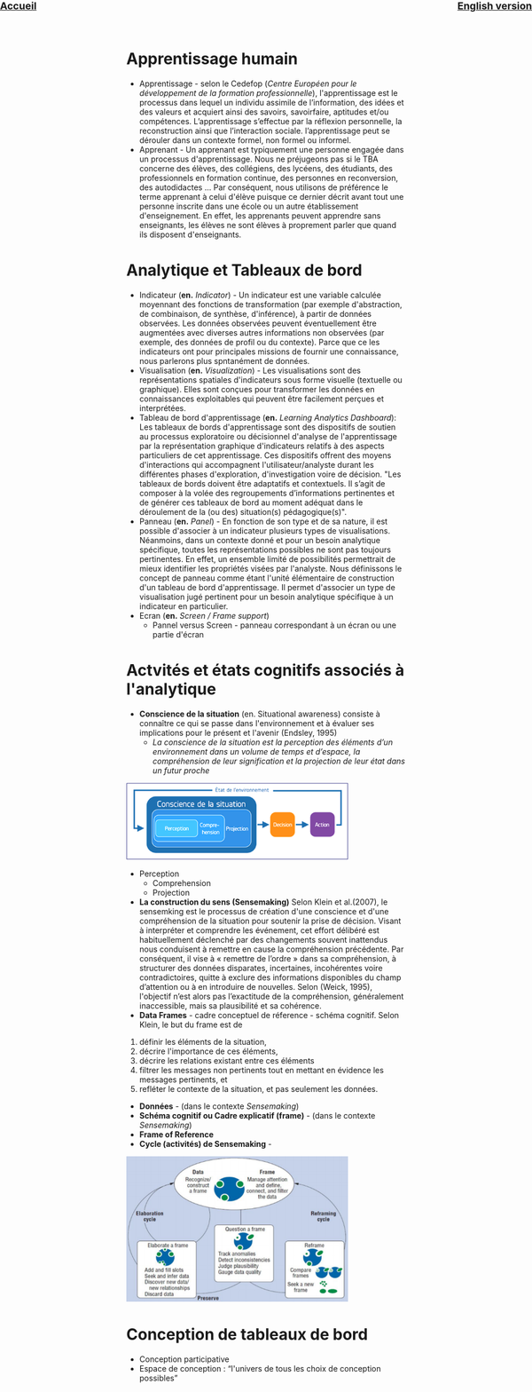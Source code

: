 <div style="position:absolute; left:0px; top: 0 ; font-size: large;">
<strong><a href='../'>Accueil</a></strong>
</div>
<div style="position:absolute; right:0px; top: 0 ; font-size: large;">
<strong><a href='../en/presentation/glossaire.html'>English version</a></strong>
</div>

# Apprentissage humain
* Apprentissage - selon le Cedefop (*Centre Européen pour le développement de la formation professionnelle*), l'apprentissage est le processus dans lequel un individu assimile de l’information, des idées et des valeurs et acquiert ainsi des savoirs, savoirfaire, aptitudes et/ou compétences. L’apprentissage s’effectue par la réflexion personnelle, la reconstruction ainsi que l’interaction sociale. l’apprentissage peut se dérouler dans un contexte formel, non formel ou informel.
* Apprenant - Un apprenant est typiquement une personne engagée dans un processus d'apprentissage. Nous ne préjugeons pas si le TBA concerne des élèves, des collégiens, des lycéens, des étudiants, des professionnels en formation continue, des personnes en reconversion, des autodidactes ... Par conséquent, nous utilisons de préférence le terme apprenant à celui d'élève puisque ce dernier décrit avant tout une personne inscrite dans une école ou un autre établissement d'enseignement. En effet, les apprenants peuvent apprendre sans enseignants, les élèves ne sont élèves à proprement parler que quand ils disposent d'enseignants.

# Analytique et Tableaux de bord
* Indicateur (**en.** *Indicator*) - Un indicateur est une variable calculée moyennant des fonctions de transformation (par exemple d'abstraction, de combinaison, de synthèse, d'inférence), à partir de données observées. Les données observées peuvent éventuellement être augmentées avec diverses autres informations non observées (par exemple, des données de profil ou du contexte). Parce que ce les indicateurs ont pour principales missions de fournir une connaissance, nous parlerons plus spntanément de données.
* Visualisation (**en.** *Visualization*) - Les visualisations sont des représentations spatiales d'indicateurs sous forme visuelle (textuelle ou graphique). Elles sont conçues pour transformer les données en connaissances exploitables qui peuvent être facilement perçues et interprétées.
* Tableau de bord d'apprentissage (**en.** *Learning Analytics Dashboard*): Les tableaux de bords d'apprentissage sont des dispositifs de soutien au processus exploratoire ou décisionnel d'analyse de l'apprentissage par la représentation graphique d'indicateurs relatifs à des aspects particuliers de cet apprentissage. Ces dispositifs offrent des moyens d'interactions qui accompagnent l'utilisateur/analyste durant les différentes phases d'exploration, d'investigation voire de décision. "Les tableaux de bords doivent être adaptatifs et contextuels. Il s’agit de composer à la volée des regroupements d’informations pertinentes et de générer ces tableaux de bord au moment adéquat dans le déroulement de la (ou des) situation(s) pédagogique(s)".
* Panneau (**en.** *Panel*) - En fonction de son type et de sa nature, il est possible d'associer à un indicateur plusieurs types de visualisations. Néanmoins, dans un contexte donné et pour un besoin analytique spécifique, toutes les représentations possibles ne sont pas toujours pertinentes. En effet, un ensemble limité de possibilités permettrait de mieux identifier les propriétés visées par l'analyste. Nous définissons le concept de panneau comme étant l'unité élémentaire de construction d'un tableau de bord d'apprentissage. Il permet d'associer un type de visualisation jugé pertinent pour un besoin analytique spécifique à un indicateur en particulier. 
* Ecran (**en.** *Screen / Frame support*) 
   * Pannel versus Screen - panneau correspondant à un écran ou une partie d'écran

# Actvités et états cognitifs associés à l'analytique
* **Conscience de la situation** (en. Situational awareness) consiste à connaître ce qui se passe dans l'environnement et à évaluer ses implications pour le présent et l'avenir (Endsley, 1995)
  * *La conscience de la situation est la perception des éléments d’un environnement dans un volume de temps et d’espace, la compréhension de leur signification et la projection de leur état dans un futur proche*
  
<img src="../figs/sa_fr.png" alt="drawing" width="400"/>

  * Perception
     * Comprehension
     * Projection
* **La construction du sens (Sensemaking)** Selon Klein et al.(2007), le sensemking est le processus de création d'une conscience et d'une compréhension de la situation pour soutenir la prise de décision. Visant à interpréter et comprendre les événement, cet effort délibéré est habituellement déclenché par des changements souvent inattendus nous conduisent à remettre en cause la compréhension précédente. 
Par conséquent, il vise à « remettre de l’ordre » dans sa compréhension, à structurer des données disparates, incertaines, incohérentes voire contradictoires, quitte à exclure des informations disponibles du champ d’attention ou à en introduire de nouvelles. Selon (Weick, 1995), l'objectif n’est alors pas l’exactitude de la compréhension, généralement inaccessible, mais sa plausibilité et sa cohérence.
* **Data Frames** - cadre conceptuel de réference - schéma cognitif. Selon Klein, le but du frame est de 
1. définir les éléments de la situation, 
2. décrire l'importance de ces éléments, 
3. décrire les relations existant entre ces éléments
4. filtrer les messages non pertinents tout en mettant en évidence les messages pertinents, et 
5. refléter le contexte de la situation, et pas seulement les données. 
* **Données** - (dans le contexte *Sensemaking*) 
* **Schéma cognitif ou Cadre explicatif (frame)** - (dans le contexte *Sensemaking*) 
* **Frame of Reference** 
* **Cycle (activités) de Sensemaking** - 
<img src="../figs/sm.png" alt="Sensemaking" width="400"/>



# Conception de tableaux de bord
* Conception participative
* Espace de conception : “l'univers de tous les choix de conception possibles”

